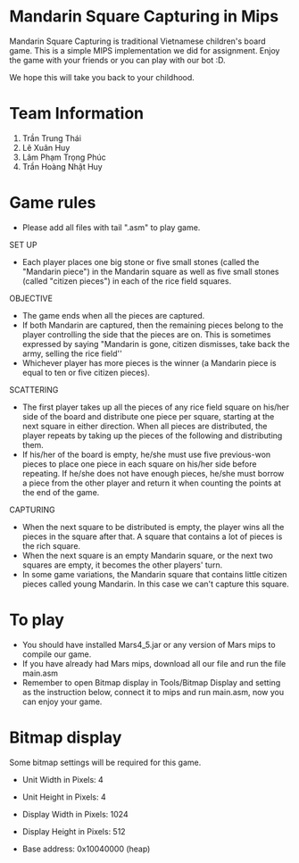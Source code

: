 # Mandarin Square Capturing in Mips
Mandarin Square Capturing is traditional Vietnamese children's board game. This is a simple MIPS implementation we did for assignment. Enjoy the game with your friends or you can play with our bot :D.

We hope this will take you back to your childhood.

# Team Information
1. Trần Trung Thái
2. Lê Xuân Huy
3. Lâm Phạm Trọng Phúc
4. Trần Hoàng Nhật Huy

# Game rules
- Please add all files with tail ".asm" to play game.

SET UP
- Each player places one big stone or five small stones (called the "Mandarin piece") in the Mandarin square as well as five small stones (called "citizen pieces") in each of the rice field squares.

OBJECTIVE
- The game ends when all the pieces are captured.
- If both Mandarin are captured, then the remaining pieces belong to the player controlling the side that the pieces are on. This is sometimes expressed by saying "Mandarin is gone, citizen dismisses, take back the army, selling the rice field''
- Whichever player has more pieces is the winner (a Mandarin piece is equal to ten or five citizen pieces).

SCATTERING
- The first player takes up all the pieces of any rice field square on his/her side of the board and distribute one piece per square, starting at the next square in either direction. When all pieces are distributed, the player repeats by taking up the pieces of the following and distributing them.
- If his/her of the board is empty, he/she must use five previous-won pieces to place one piece in each square on his/her side before repeating. If he/she does not have enough pieces, he/she must borrow a piece from the other player and return it when counting the points at the end of the game.

CAPTURING
- When the next square to be distributed is empty, the player wins all the pieces in the square after that. A square that contains a lot of pieces is the rich square.
- When the next square is an empty Mandarin square, or the next two squares are empty, it becomes the other players' turn.
- In some game variations, the Mandarin square that contains little citizen pieces called young Mandarin. In this case we can't capture this square.

# To play
- You should have installed Mars4_5.jar or any version of Mars mips to compile our game.
- If you have already had Mars mips, download all our file and run the file main.asm
- Remember to open Bitmap display in Tools/Bitmap Display and setting as the instruction below, connect it to mips and run main.asm, now you can enjoy your game.

# Bitmap display
Some bitmap settings will be required for this game.
- Unit Width in Pixels: 4

- Unit Height in Pixels: 4

- Display Width in Pixels: 1024

- Display Height in Pixels: 512

- Base address: 0x10040000 (heap)
